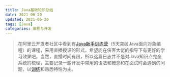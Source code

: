 ```yaml
---
title: Java基础知识总结
date: 2021-06-20
updated: 2021-06-20
tags: [Java]
categories: 编程与开发
---
```


> 在阿里云开发者社区中看到有[Java新手训练营](https://developer.aliyun.com/learning/trainingcamp/java/1?spm=a2c6h.21110250.J_3925608520.1.73b63c67PXfMgE)（5天突破Java面向对象编程）的课程，采用直播授课的形式，希望能在侠客大佬的指导下有更好的学习效果吧。当然，直播时间有限，所以这篇日志并不是对Java知识点完全系统的梳理，主要记录一些开发中常用的语法和概念和在面试时会遇到的问题，以[训练](https://github.com/Bezhuang/LearnCS/tree/main/Java%E8%AE%AD%E7%BB%83%E8%90%A5)和熟悉特性为主。

<!--more-->

